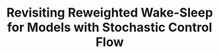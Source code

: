 ---
title: "Revisiting Reweighted Wake-Sleep for Models with Stochastic Control Flow"
year: 2019
pdf_url: "http://auai.org/uai2019/proceedings/papers/373.pdf"
category: "vision"
author_list: "Tuan Anh Le, Adam R. Kosiorek, N. Siddharth, Yee Whye Teh, Frank Wood"
grant: "MURI"
pub_in: "Proceedings of the International Conference on Uncertainty in Artificial Intelligence (UAI) Tel Aviv Israel"
---